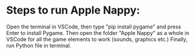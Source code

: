 # Steps to run Apple Nappy:
Open the terminal in VSCode, then type "pip install pygame" and press Enter to install Pygame.
Then open the folder "Apple Nappy" as a whole in VSCode for all the game elements to work (sounds, graphics etc.)
Finally, run Python file in terminal.
